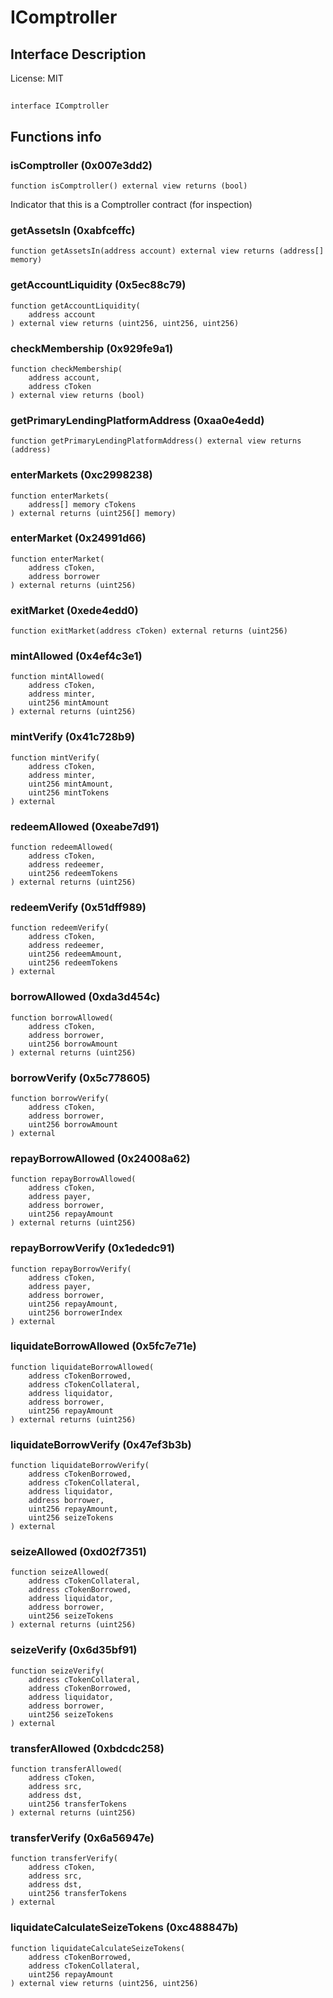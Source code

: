 # IComptroller

## Interface Description


License: MIT

## 

```solidity
interface IComptroller
```


## Functions info

### isComptroller (0x007e3dd2)

```solidity
function isComptroller() external view returns (bool)
```

Indicator that this is a Comptroller contract (for inspection)
### getAssetsIn (0xabfceffc)

```solidity
function getAssetsIn(address account) external view returns (address[] memory)
```


### getAccountLiquidity (0x5ec88c79)

```solidity
function getAccountLiquidity(
    address account
) external view returns (uint256, uint256, uint256)
```


### checkMembership (0x929fe9a1)

```solidity
function checkMembership(
    address account,
    address cToken
) external view returns (bool)
```


### getPrimaryLendingPlatformAddress (0xaa0e4edd)

```solidity
function getPrimaryLendingPlatformAddress() external view returns (address)
```


### enterMarkets (0xc2998238)

```solidity
function enterMarkets(
    address[] memory cTokens
) external returns (uint256[] memory)
```


### enterMarket (0x24991d66)

```solidity
function enterMarket(
    address cToken,
    address borrower
) external returns (uint256)
```


### exitMarket (0xede4edd0)

```solidity
function exitMarket(address cToken) external returns (uint256)
```


### mintAllowed (0x4ef4c3e1)

```solidity
function mintAllowed(
    address cToken,
    address minter,
    uint256 mintAmount
) external returns (uint256)
```


### mintVerify (0x41c728b9)

```solidity
function mintVerify(
    address cToken,
    address minter,
    uint256 mintAmount,
    uint256 mintTokens
) external
```


### redeemAllowed (0xeabe7d91)

```solidity
function redeemAllowed(
    address cToken,
    address redeemer,
    uint256 redeemTokens
) external returns (uint256)
```


### redeemVerify (0x51dff989)

```solidity
function redeemVerify(
    address cToken,
    address redeemer,
    uint256 redeemAmount,
    uint256 redeemTokens
) external
```


### borrowAllowed (0xda3d454c)

```solidity
function borrowAllowed(
    address cToken,
    address borrower,
    uint256 borrowAmount
) external returns (uint256)
```


### borrowVerify (0x5c778605)

```solidity
function borrowVerify(
    address cToken,
    address borrower,
    uint256 borrowAmount
) external
```


### repayBorrowAllowed (0x24008a62)

```solidity
function repayBorrowAllowed(
    address cToken,
    address payer,
    address borrower,
    uint256 repayAmount
) external returns (uint256)
```


### repayBorrowVerify (0x1ededc91)

```solidity
function repayBorrowVerify(
    address cToken,
    address payer,
    address borrower,
    uint256 repayAmount,
    uint256 borrowerIndex
) external
```


### liquidateBorrowAllowed (0x5fc7e71e)

```solidity
function liquidateBorrowAllowed(
    address cTokenBorrowed,
    address cTokenCollateral,
    address liquidator,
    address borrower,
    uint256 repayAmount
) external returns (uint256)
```


### liquidateBorrowVerify (0x47ef3b3b)

```solidity
function liquidateBorrowVerify(
    address cTokenBorrowed,
    address cTokenCollateral,
    address liquidator,
    address borrower,
    uint256 repayAmount,
    uint256 seizeTokens
) external
```


### seizeAllowed (0xd02f7351)

```solidity
function seizeAllowed(
    address cTokenCollateral,
    address cTokenBorrowed,
    address liquidator,
    address borrower,
    uint256 seizeTokens
) external returns (uint256)
```


### seizeVerify (0x6d35bf91)

```solidity
function seizeVerify(
    address cTokenCollateral,
    address cTokenBorrowed,
    address liquidator,
    address borrower,
    uint256 seizeTokens
) external
```


### transferAllowed (0xbdcdc258)

```solidity
function transferAllowed(
    address cToken,
    address src,
    address dst,
    uint256 transferTokens
) external returns (uint256)
```


### transferVerify (0x6a56947e)

```solidity
function transferVerify(
    address cToken,
    address src,
    address dst,
    uint256 transferTokens
) external
```


### liquidateCalculateSeizeTokens (0xc488847b)

```solidity
function liquidateCalculateSeizeTokens(
    address cTokenBorrowed,
    address cTokenCollateral,
    uint256 repayAmount
) external view returns (uint256, uint256)
```

